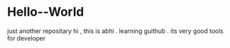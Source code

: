 # Hello--World
just another repositary
hi , this is abhi . learning guithub . its very good tools for developer 
